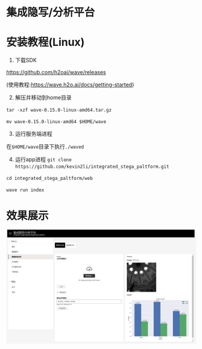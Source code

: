 # 集成隐写/分析平台
# 安装教程(Linux)
1. 下载SDK

https://github.com/h2oai/wave/releases


(使用教程:https://wave.h2o.ai/docs/getting-started)

2. 解压并移动到home目录

`tar -xzf wave-0.15.0-linux-amd64.tar.gz`

`mv wave-0.15.0-linux-amd64 $HOME/wave`

3. 运行服务端进程

在`$HOME/wave`目录下执行`./waved`

4. 运行app进程
`git clone https://github.com/kevin2li/integrated_stega_paltform.git`

`cd integrated_stega_paltform/web`

`wave run index`

# 效果展示
![](assets/image_steganalysis.png)
